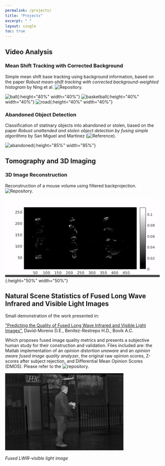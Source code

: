 ```yaml
---
permalink: /projects/
title: "Projects"
excerpt: " "
layout: single
toc: true
---
```


## Video Analysis

### Mean Shift Tracking with Corrected Background

Simple mean shift base tracking using background information, based on the paper _Robust mean-shift tracking with corrected
background-weighted histogram_ by Ning et al. ![Repository.](https://github.com/ujemd/MeanShiftTracking-CBWH)

![ball](../mst/mst_1.gif){:height="40%" width="40%"} ![basketball](../mst/mst_2.gif){:height="40%" width="40%"} ![road](../mst/mst_4.gif){:height="40%" width="40%"}

### Abandoned Object Detection

Classification of statinary objects into abandoned or stolen, based on the paper _Robust unattended and stolen object detection by fusing simple algorithms_ by San Miguel and Martinez (![Reference](https://ieeexplore.ieee.org/document/4730375)). 

![abandoned](../mst/abandoned.gif){:height="85%" width="85%"}

## Tomography and 3D Imaging

### 3D Image Reconstruction

Reconstruction of a mouse volume using filtered backprojection. ![Repository.](https://github.com/ujemd/3DFilteredBackProjection)

![mouse](../tibs/mouse.gif){:height="50%" width="50%"}

## Natural Scene Statistics of Fused Long Wave Infrared and Visible Light Images

Small demonstration of the work presented in:

["Predicting the Quality of Fused Long Wave Infrared and Visible Light Images"](http://ieeexplore.ieee.org/document/7904687/), David-Moreno D.E., Benítez-Restrepo H.D., Bovik A.C.

Which proposes fused image quality metrics and presents a subjective human study for their construction and validation. Files included are: the Matlab implementation of an *opinion distortion unaware* and an *opinion aware fused image quality analyzer*, the original raw opinion scores, Z-scores after subject rejection, and Differential Mean Opinion Scores (DMOS). Please refer to the ![repository](https://github.com/ujemd/NSS-of-LWIR-and-Vissible-Images).

![morrisgra](../nss/MorrisGra.png)

*Fused LWIR-visible light image*

